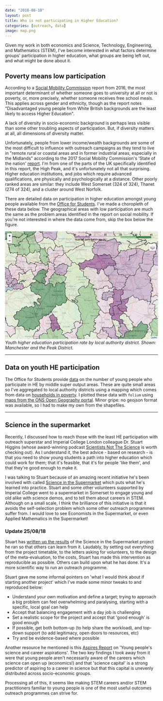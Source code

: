 ```yaml
---
date: "2018-08-18"
layout: post
title: Who is not participating in Higher Education?
categories: [outreach, data]
image: map.png
---
```


Given my work in both economics and Science, Technology, Engineering, and Mathematics (STEM), I've become interested in what factors determine groups' participation in higher education, what groups are being left out, and what might be done about it.

## Poverty means low participation

According to a [Social Mobility Commission](https://cdn.lkmco.org/wp-content/uploads/2016/12/Ethnicity-gender-and-social-mobility-Shaw-et-al.-2016.pdf) report from 2016, the most important determinant of whether someone goes to university at all or not is poverty, or, more precisely, whether someone receives free school meals. This applies across gender and ethnicity, though as the report notes "Disadvantaged young people from White British backgrounds are the least likely to access Higher Education". 

A lack of diversity in socio-economic background is perhaps less visible than some other troubling aspects of participation. But, if diversity matters at all, all dimensions of diversity matter.

Unfortunately, people from lower income/wealth backgrounds are some of the most difficult to influence with outreach campaigns as they tend to live in "remote rural or coastal areas and in former industrial areas, especially in the Midlands" according to the 2017 Social Mobility Commission's 'State of the nation' [report](https://www.gov.uk/government/publications/state-of-the-nation-2017). I'm from one of the parts of the UK specifically identified in this report, the High Peak, and it's unfortunately not all that surprising. Higher education institutions, and jobs which require advanced qualifications, are physically and psychologically at a distance. Other poorly ranked areas are similar: they include West Somerset (324 of 324), Thanet (274 of 324), and a cluster around West Norfolk.

There are detailed data on participation in higher education amongst young people available from the [Office for Students](https://www.officeforstudents.org.uk/). I've made a choropleth of these data below. The geographical areas with low participation are much the same as the problem areas identified in the report on social mobility. If you're not interested in where the data come from, skip the box below the figure.  

![Youth higher education participation rate by local authority district. Shown are Manchester and the Peak District.](map.png)
*Youth higher education participation rate by local authority district. Shown: Manchester and the Peak District.*

---

## Data on youth HE participation

The Office for Students provide [data](https://www.officeforstudents.org.uk/data-and-analysis/polar-participation-of-local-areas/polar4-data/) on the number of young people who participate in HE by middle super output areas. These are quite small areas so I've aggregated to local authority districts using a mapping which comes from data on [households in poverty](https://www.ons.gov.uk/file?uri=/employmentandlabourmarket/peopleinwork/earningsandworkinghours/datasets/householdsinpovertyestimatesformiddlelayersuperoutputareasinenglandandwales201112/current/householdsinpoverty201112.xls). I plotted these data with ```folium``` using [maps from the ONS Open Geography portal](http://geoportal.statistics.gov.uk/datasets/local-authority-districts-december-2016-ultra-generalised-clipped-boundaries-in-the-uk-wgs84). Minor gripe: no geojson format was available, so I had to make my own from the shapefiles.

---

## Science in the supermarket
Recently, I discussed how to reach those with the least HE participation with outreach superstar and Imperial College London colleague Dr. Stuart Higgins (whose award-winning podcast [Scientists Not The Science](http://www.scinotsci.com/) is worth checking out). As I understand it, the best advice - based on research - is that you need to show young students a path into higher education which could work for them; that it's feasible, that it's for people 'like them', and that they're good enough to make it.

I was talking to Stuart because of an amazing recent initiative he's been involved with called [Science in the Supermarket](http://www.superscience.org.uk/) which puts what he's learned into practice. Stuart and some other volunteers supported by Imperial College went to a supermarket in Somerset to engage young and old alike with science demos, and to tell them about careers in STEM. Although on a small scale, I think the brilliance of this initiative is that it avoids the self-selection problem which some other outreach programmes suffer from. I would love to see Economists in the Supermarket, or even Applied Mathematics in the Supermarket!

### Update 25/08/18

Stuart has [written up the results](http://www.superscience.org.uk/index.php/project-resources/#report) of the Science in the Supermarket project he ran so that others can learn from it. Laudably, by setting out everything from the project timetable, to the letters asking for volunteers, to the design of the meta-evaluation, to the costs, Stuart has made this intervention as reproducible as possible. Others can build upon what he has done. It's a more scientific way to run an  outreach programme.

Stuart gave me some informal pointers on 'what I would think about if starting another project' which I've made some minor tweaks to and reproduced below:
- Understand your own motivation and define a target; trying to approach a big problem can feel overwhelming and paralysing, starting with a specific, local goal can help
- Accept that balancing engagement with a day job is challenging
- Set a realistic scope for the project and accept that 'good enough' is good enough
- If possible, get both bottom-up (to help share the workload), and top-down support (to add legitimacy, open doors to resources, etc)
- Try and be evidence-based where possible


Another resource he mentioned is this [Aspires Report](https://www.kcl.ac.uk/sspp/departments/education/research/aspires/ASPIRES-final-report-December-2013.pdf) on 'Young people's science and career aspirations'. The two key findings I took away from it were that young people aren't necessarily aware of the careers which science can open up (economics!) and that 'science capital' is a strong predictor of aspiring to a career in science but that this capital is unevenly distributed across socio-economic groups.

Processing all of this, it seems like making STEM careers and/or STEM practitioners familiar to young people is one of the most useful outcomes outreach programmes can strive for.

